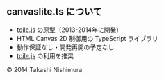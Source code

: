 ## canvaslite.ts について
* [toile.js](https://github.com/TakashiNishimura/toile.js/blob/master/README.md) の原型（2013-2014年に開発）
* HTML Canvas 2D 制御用の TypeScript ライブラリ
* 動作保証なし・開発再開の予定なし
* [toile.js](https://github.com/TakashiNishimura/toile.js/blob/master/README.md) の利用を推奨

© 2014 Takashi Nishimura
